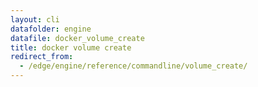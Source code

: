 ```yaml
---
layout: cli
datafolder: engine
datafile: docker_volume_create
title: docker volume create
redirect_from:
  - /edge/engine/reference/commandline/volume_create/
---
```

